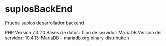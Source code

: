 # suplosBackEnd
Prueba suplos desarrollador backend

PHP Version 7.3.20
Bases de datos:
    Tipo de servidor: MariaDB
    Versión del servidor: 10.4.13-MariaDB - mariadb.org binary distribution


